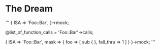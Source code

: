 
# The Dream

'''
{
  ISA => 'Foo::Bar',
}->mock;

@list_of_function_calls = 'Foo::Bar'->calls;

{
  ISA => 'Foo::Bar',
  mask => {
    foo => [ sub { }, fall_thru => 1 ]
  }
}->mock;
'''
